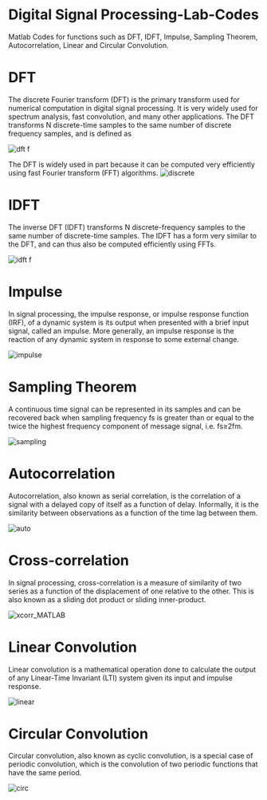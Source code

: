 # Digital Signal Processing-Lab-Codes
Matlab Codes for functions such as DFT, IDFT, Impulse, Sampling Theorem, Autocorrelation, Linear and Circular Convolution.

# DFT
The discrete Fourier transform (DFT) is the primary transform used for numerical computation in digital signal processing. It is very widely used for spectrum analysis, fast convolution, and many other applications. The DFT transforms N discrete-time samples to the same number of discrete frequency samples, and is defined as

![dft f](https://user-images.githubusercontent.com/76071184/111790810-9c3d8600-88e8-11eb-9833-7274dd597e87.PNG)

The DFT is widely used in part because it can be computed very efficiently using fast Fourier transform (FFT) algorithms.
![discrete](https://user-images.githubusercontent.com/76071184/111790516-4832a180-88e8-11eb-8e32-04648d4c4d87.gif)

# IDFT
The inverse DFT (IDFT) transforms N discrete-frequency samples to the same number of discrete-time samples. The IDFT has a form very similar to the DFT, and can thus also be computed efficiently using FFTs.

![idft f](https://user-images.githubusercontent.com/76071184/111790798-98116880-88e8-11eb-8d1d-05a74c9a0c2e.PNG)

# Impulse
In signal processing, the impulse response, or impulse response function (IRF), of a dynamic system is its output when presented with a brief input signal, called an impulse. More generally, an impulse response is the reaction of any dynamic system in response to some external change.

![impulse](https://user-images.githubusercontent.com/76071184/111791744-8381a000-88e9-11eb-8bab-818e82876b50.PNG)

# Sampling Theorem
A continuous time signal can be represented in its samples and can be recovered back when sampling frequency fs is greater than or equal to the twice the highest frequency component of message signal, i.e.
fs≥2fm.

![sampling](https://user-images.githubusercontent.com/76071184/111791987-cba0c280-88e9-11eb-82c0-5f2f8b54ccd5.PNG)

# Autocorrelation
Autocorrelation, also known as serial correlation, is the correlation of a signal with a delayed copy of itself as a function of delay. Informally, it is the similarity between observations as a function of the time lag between them.

![auto](https://user-images.githubusercontent.com/76071184/111792175-030f6f00-88ea-11eb-95b8-8979bd5b81f4.png)

# Cross-correlation
In signal processing, cross-correlation is a measure of similarity of two series as a function of the displacement of one relative to the other. This is also known as a sliding dot product or sliding inner-product.

![xcorr_MATLAB](https://user-images.githubusercontent.com/76071184/117008462-63c30180-ad08-11eb-9c40-bc06c019b8ed.png)

# Linear Convolution
Linear convolution is a mathematical operation done to calculate the output of any Linear-Time Invariant (LTI) system given its input and impulse response.

![linear](https://user-images.githubusercontent.com/76071184/111792445-47027400-88ea-11eb-99ee-4ac7f4464fd8.png)

# Circular Convolution
Circular convolution, also known as cyclic convolution, is a special case of periodic convolution, which is the convolution of two periodic functions that have the same period.

![circ](https://user-images.githubusercontent.com/76071184/111792752-90eb5a00-88ea-11eb-8070-9cb59ebb470e.PNG)
 


